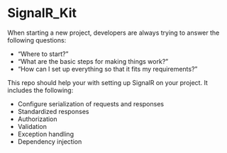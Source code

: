 # SignalR_Kit

When starting a new project, developers are always trying to answer the following questions: 
* “Where to start?”
* “What are the basic steps for making things work?”
* “How can I set up everything so that it fits my requirements?”

This repo should help your with setting up SignalR on your project. It includes the following:
* Configure serialization of requests and responses
* Standardized responses
* Authorization 
* Validation 
* Exception handling
* Dependency injection
